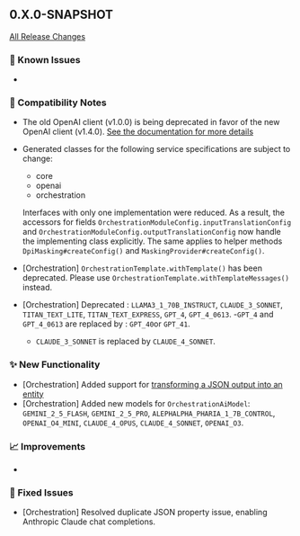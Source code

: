 ## 0.X.0-SNAPSHOT

[All Release Changes](https://github.com/SAP/ai-sdk-java/releases/)

### 🚧 Known Issues

-

### 🔧 Compatibility Notes

- The old OpenAI client (v1.0.0) is being deprecated in favor of the new OpenAI client (v1.4.0).
  [See the documentation for more details](https://sap.github.io/ai-sdk/docs/java/foundation-models/openai/chat-completion)
- Generated classes for the following service specifications are subject to change:
  - core
  - openai
  - orchestration
  
  Interfaces with only one implementation were reduced.
  As a result, the accessors for fields `OrchestrationModuleConfig.inputTranslationConfig` and `OrchestrationModuleConfig.outputTranslationConfig` now handle the implementing class explicitly.
  The same applies to helper methods `DpiMasking#createConfig()` and `MaskingProvider#createConfig()`.
- [Orchestration] `OrchestrationTemplate.withTemplate()` has been deprecated. Please use `OrchestrationTemplate.withTemplateMessages()` instead.
- [Orchestration] Deprecated : `LLAMA3_1_70B_INSTRUCT`, `CLAUDE_3_SONNET`, `TITAN_TEXT_LITE`, `TITAN_TEXT_EXPRESS`, `GPT_4`, `GPT_4_0613`.
  -`GPT_4` and `GPT_4_0613` are replaced by : `GPT_40`or `GPT_41`.
  - `CLAUDE_3_SONNET` is replaced by `CLAUDE_4_SONNET`.

### ✨ New Functionality

- [Orchestration] Added support for [transforming a JSON output into an entity](https://sap.github.io/ai-sdk/docs/java/orchestration/chat-completion#json_schema)
- [Orchestration] Added new models for `OrchestrationAiModel`: `GEMINI_2_5_FLASH`, `GEMINI_2_5_PRO`, `ALEPHALPHA_PHARIA_1_7B_CONTROL`, `OPENAI_O4_MINI`, `CLAUDE_4_OPUS`, `CLAUDE_4_SONNET`, `OPENAI_O3`.

### 📈 Improvements

-

### 🐛 Fixed Issues

- [Orchestration] Resolved duplicate JSON property issue, enabling Anthropic Claude chat completions.
